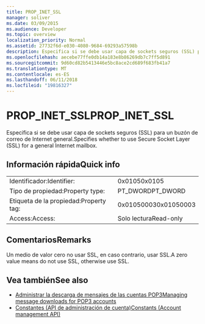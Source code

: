 ```yaml
---
title: PROP_INET_SSL
manager: soliver
ms.date: 03/09/2015
ms.audience: Developer
ms.topic: overview
localization_priority: Normal
ms.assetid: 27732f6d-e030-4080-9684-69293a57598b
description: Especifica si se debe usar capa de sockets seguros (SSL) para un buzón de correo de Internet general.
ms.openlocfilehash: aecebe77ffe0db14a183e8b86269db7c7ff5d891
ms.sourcegitcommit: 9d60cd82b5413446e5bc8ace2cd689f683fb41a7
ms.translationtype: MT
ms.contentlocale: es-ES
ms.lasthandoff: 06/11/2018
ms.locfileid: "19816327"
---
```

# <a name="propinetssl"></a><span data-ttu-id="530b9-103">PROP_INET_SSL</span><span class="sxs-lookup"><span data-stu-id="530b9-103">PROP_INET_SSL</span></span>

<span data-ttu-id="530b9-104">Especifica si se debe usar capa de sockets seguros (SSL) para un buzón de correo de Internet general.</span><span class="sxs-lookup"><span data-stu-id="530b9-104">Specifies whether to use Secure Socket Layer (SSL) for a general Internet mailbox.</span></span>
  
## <a name="quick-info"></a><span data-ttu-id="530b9-105">Información rápida</span><span class="sxs-lookup"><span data-stu-id="530b9-105">Quick info</span></span>

|||
|:-----|:-----|
|<span data-ttu-id="530b9-106">Identificador:</span><span class="sxs-lookup"><span data-stu-id="530b9-106">Identifier:</span></span>  <br/> |<span data-ttu-id="530b9-107">0x0105</span><span class="sxs-lookup"><span data-stu-id="530b9-107">0x0105</span></span>  <br/> |
|<span data-ttu-id="530b9-108">Tipo de propiedad:</span><span class="sxs-lookup"><span data-stu-id="530b9-108">Property type:</span></span>  <br/> |<span data-ttu-id="530b9-109">PT_DWORD</span><span class="sxs-lookup"><span data-stu-id="530b9-109">PT_DWORD</span></span>  <br/> |
|<span data-ttu-id="530b9-110">Etiqueta de la propiedad:</span><span class="sxs-lookup"><span data-stu-id="530b9-110">Property tag:</span></span>  <br/> |<span data-ttu-id="530b9-111">0x01050003</span><span class="sxs-lookup"><span data-stu-id="530b9-111">0x01050003</span></span>  <br/> |
|<span data-ttu-id="530b9-112">Access:</span><span class="sxs-lookup"><span data-stu-id="530b9-112">Access:</span></span>  <br/> |<span data-ttu-id="530b9-113">Solo lectura</span><span class="sxs-lookup"><span data-stu-id="530b9-113">Read-only</span></span>  <br/> |
   
## <a name="remarks"></a><span data-ttu-id="530b9-114">Comentarios</span><span class="sxs-lookup"><span data-stu-id="530b9-114">Remarks</span></span>

<span data-ttu-id="530b9-115">Un medio de valor cero no usar SSL, en caso contrario, usar SSL.</span><span class="sxs-lookup"><span data-stu-id="530b9-115">A zero value means do not use SSL, otherwise use SSL.</span></span>
  
## <a name="see-also"></a><span data-ttu-id="530b9-116">Vea también</span><span class="sxs-lookup"><span data-stu-id="530b9-116">See also</span></span>

- [<span data-ttu-id="530b9-117">Administrar la descarga de mensajes de las cuentas POP3</span><span class="sxs-lookup"><span data-stu-id="530b9-117">Managing message downloads for POP3 accounts</span></span>](managing-message-downloads-for-pop3-accounts.md)  
- [<span data-ttu-id="530b9-118">Constantes (API de administración de cuenta)</span><span class="sxs-lookup"><span data-stu-id="530b9-118">Constants (Account management API)</span></span>](constants-account-management-api.md)

